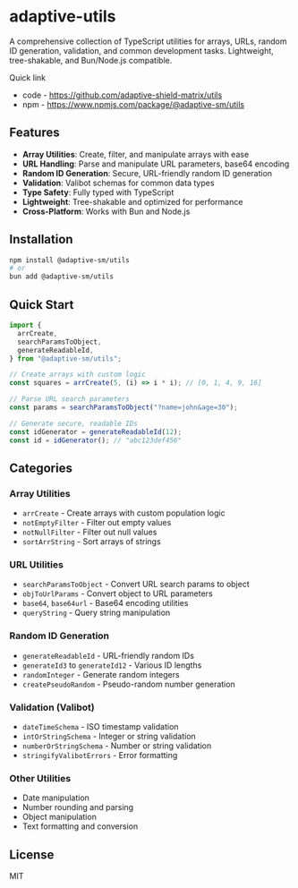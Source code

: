 # adaptive-utils

A comprehensive collection of TypeScript utilities for arrays, URLs, random ID generation, validation, and common development tasks. Lightweight, tree-shakable, and Bun/Node.js compatible.

Quick link

- code - https://github.com/adaptive-shield-matrix/utils
- npm - https://www.npmjs.com/package/@adaptive-sm/utils

## Features

- **Array Utilities**: Create, filter, and manipulate arrays with ease
- **URL Handling**: Parse and manipulate URL parameters, base64 encoding
- **Random ID Generation**: Secure, URL-friendly random ID generation
- **Validation**: Valibot schemas for common data types
- **Type Safety**: Fully typed with TypeScript
- **Lightweight**: Tree-shakable and optimized for performance
- **Cross-Platform**: Works with Bun and Node.js

## Installation

```bash
npm install @adaptive-sm/utils
# or
bun add @adaptive-sm/utils
```

## Quick Start

```typescript
import {
  arrCreate,
  searchParamsToObject,
  generateReadableId,
} from "@adaptive-sm/utils";

// Create arrays with custom logic
const squares = arrCreate(5, (i) => i * i); // [0, 1, 4, 9, 16]

// Parse URL search parameters
const params = searchParamsToObject("?name=john&age=30");

// Generate secure, readable IDs
const idGenerator = generateReadableId(12);
const id = idGenerator(); // "abc123def456"
```

## Categories

### Array Utilities

- `arrCreate` - Create arrays with custom population logic
- `notEmptyFilter` - Filter out empty values
- `notNullFilter` - Filter out null values
- `sortArrString` - Sort arrays of strings

### URL Utilities

- `searchParamsToObject` - Convert URL search params to object
- `objToUrlParams` - Convert object to URL parameters
- `base64`, `base64url` - Base64 encoding utilities
- `queryString` - Query string manipulation

### Random ID Generation

- `generateReadableId` - URL-friendly random IDs
- `generateId3` to `generateId12` - Various ID lengths
- `randomInteger` - Generate random integers
- `createPseudoRandom` - Pseudo-random number generation

### Validation (Valibot)

- `dateTimeSchema` - ISO timestamp validation
- `intOrStringSchema` - Integer or string validation
- `numberOrStringSchema` - Number or string validation
- `stringifyValibotErrors` - Error formatting

### Other Utilities

- Date manipulation
- Number rounding and parsing
- Object manipulation
- Text formatting and conversion

## License

MIT
